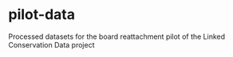 # pilot-data
Processed datasets for the board reattachment pilot of the Linked Conservation Data project

